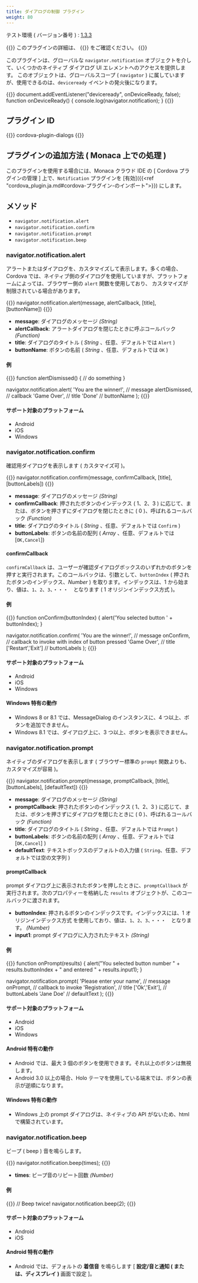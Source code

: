 ```yaml
---
title: ダイアログの制御 プラグイン
weight: 80
---
```


テスト環境 ( バージョン番号 ) :
[1.3.3](https://github.com/apache/cordova-plugin-dialogs/releases/tag/1.3.3)

{{<note>}}
このプラグインの詳細は、 {{<link title="こちらの原文 ( GitHub )" href="https://github.com/apache/cordova-plugin-dialogs">}} をご確認ください。
{{</note>}}

このプラグインは、グローバルな `navigator.notification`
オブジェクトを介して、いくつかのネイティブ ダイアログ UI
エレメントへのアクセスを提供します。
このオブジェクトは、グローバルスコープ ( `navigator` )
に属していますが、使用できるのは、`deviceready`
イベントの発火後になります。

{{<highlight javascript>}}
document.addEventListener("deviceready", onDeviceReady, false);
function onDeviceReady() {
    console.log(navigator.notification);
}
{{</highlight>}}

プラグイン ID
-------------

{{<highlight javascript>}}
cordova-plugin-dialogs
{{</highlight>}}

プラグインの追加方法 ( Monaca 上での処理 )
------------------------------------------

このプラグインを使用する場合には、Monaca クラウド IDE の [ Cordova プラグインの管理 ] 上で、`Notification` プラグインを [有効]({{<ref "cordova_plugin.ja.md#cordova-プラグイン-のインポート">}}) にします。

メソッド
--------

-   `navigator.notification.alert`
-   `navigator.notification.confirm`
-   `navigator.notification.prompt`
-   `navigator.notification.beep`

### navigator.notification.alert

アラートまたはダイアログを、カスタマイズして表示します。多くの場合、Cordova
では、ネイティブ側のダイアログを使用していますが、プラットフォームによっては、ブラウザー側の
`alert` 関数を使用しており、
カスタマイズが制限されている場合があります。

{{<highlight javascript>}}
navigator.notification.alert(message, alertCallback, [title], [buttonName])
{{</highlight>}}

-   **message**: ダイアログのメッセージ *(String)*
-   **alertCallback**: アラートダイアログを閉じたときに呼ぶコールバック
    *(Function)*
-   **title**: ダイアログのタイトル ( *String* 、任意、デフォルトでは
    `Alert` )
-   **buttonName**: ボタンの名前 ( *String* 、任意、デフォルトでは `OK` )

#### 例

{{<highlight javascript>}}
function alertDismissed() {
    // do something
}

navigator.notification.alert(
    'You are the winner!',  // message
    alertDismissed,         // callback
    'Game Over',            // title
    'Done'                  // buttonName
);
{{</highlight>}}

#### サポート対象のプラットフォーム

-   Android
-   iOS
-   Windows

### navigator.notification.confirm

確認用ダイアログを表示します ( カスタマイズ可 )。

{{<highlight javascript>}}
navigator.notification.confirm(message, confirmCallback, [title], [buttonLabels])
{{</highlight>}}

-   **message**: ダイアログのメッセージ *(String)*
-   **confirmCallback**: 押されたボタンのインデックス ( 1、2、3 )
    に応じて、または、ボタンを押さずにダイアログを閉じたときに ( 0
    )、呼ばれるコールバック *(Function)*
-   **title**: ダイアログのタイトル ( *String* 、任意、デフォルトでは
    `Confirm` )
-   **buttonLabels**: ボタンの名前の配列 ( *Array* 、任意、デフォルトでは
    \[`OK,Cancel`\])

#### confirmCallback

`confirmCallback`
は、ユーザーが確認ダイアログボックスのいずれかのボタンを押すと実行されます。このコールバックは、引数として、`buttonIndex`
( 押されたボタンのインデックス、*Number* )
を取ります。インデックスは、1
から始まり、値は、`1`、`2`、`3`、・・・　となります ( 1
オリジンインデックス方式 )。

#### 例

{{<highlight javascript>}}
function onConfirm(buttonIndex) {
    alert('You selected button ' + buttonIndex);
}

navigator.notification.confirm(
    'You are the winner!', // message
     onConfirm,            // callback to invoke with index of button pressed
    'Game Over',           // title
    ['Restart','Exit']     // buttonLabels
);
{{</highlight>}}

#### サポート対象のプラットフォーム

-   Android
-   iOS
-   Windows

#### Windows 特有の動作

-   Windows 8 or 8.1 では、MessageDialog のインスタンスに、4
    つ以上、ボタンを追加できません。
-   Windows 8.1 では、ダイアログ上に、3 つ以上、ボタンを表示できません。

### navigator.notification.prompt

ネイティブのダイアログを表示します ( ブラウザー標準の `prompt`
関数よりも、カスタマイズが容易 )。

{{<highlight javascript>}}
navigator.notification.prompt(message, promptCallback, [title], [buttonLabels], [defaultText])
{{</highlight>}}

-   **message**: ダイアログのメッセージ *(String)*
-   **promptCallback**: 押されたボタンのインデックス ( 1、2、3 )
    に応じて、または、ボタンを押さずにダイアログを閉じたときに ( 0
    )、呼ばれるコールバック *(Function)*
-   **title**: ダイアログのタイトル ( *String* 、任意、デフォルトでは
    `Prompt` )
-   **buttonLabels**: ボタンの名前の配列 ( *Array* 、任意、デフォルトでは
    \[`OK,Cancel`\] )
-   **defaultText**: テキストボックスのデフォルトの入力値 (
    `String`、任意、デフォルトでは空の文字列 )

#### promptCallback

prompt ダイアログ上に表示されたボタンを押したときに、`promptCallback`
が実行されます。次のプロパティーを格納した `results`
オブジェクトが、このコールバックに渡されます。

-   **buttonIndex**:
    押されるボタンのインデックスです。インデックスには、1
    オリジンインデックス方式
    を使用しており、値は、`1`、`2`、`3`、・・・　となります。 *(Number)*
-   **input1**: prompt ダイアログに入力されたテキスト *(String)*

#### 例

{{<highlight javascript>}}
function onPrompt(results) {
    alert("You selected button number " + results.buttonIndex + " and entered " + results.input1);
}

navigator.notification.prompt(
    'Please enter your name',  // message
    onPrompt,                  // callback to invoke
    'Registration',            // title
    ['Ok','Exit'],             // buttonLabels
    'Jane Doe'                 // defaultText
);
{{</highlight>}}

#### サポート対象のプラットフォーム

-   Android
-   iOS
-   Windows

#### Android 特有の動作

-   Android では、最大 3
    個のボタンを使用できます。それ以上のボタンは無視します。
-   Android 3.0 以上の場合、Holo
    テーマを使用している端末では、ボタンの表示が逆順になります。

#### Windows 特有の動作

-   Windows 上の prompt ダイアログは、ネイティブの API がないため、html
    で構築されています。

### navigator.notification.beep

ビープ ( beep ) 音を鳴らします。

{{<highlight javascript>}}
navigator.notification.beep(times);
{{</highlight>}}

-   **times**: ビープ音のリピート回数 *(Number)*

#### 例

{{<highlight javascript>}}
// Beep twice!
navigator.notification.beep(2);
{{</highlight>}}

#### サポート対象のプラットフォーム

-   Android
-   iOS

#### Android 特有の動作

-   Android では、デフォルトの **着信音** を鳴らします [ **設定/音と通知 ( または、ディスプレイ )** 画面で設定 ]。

